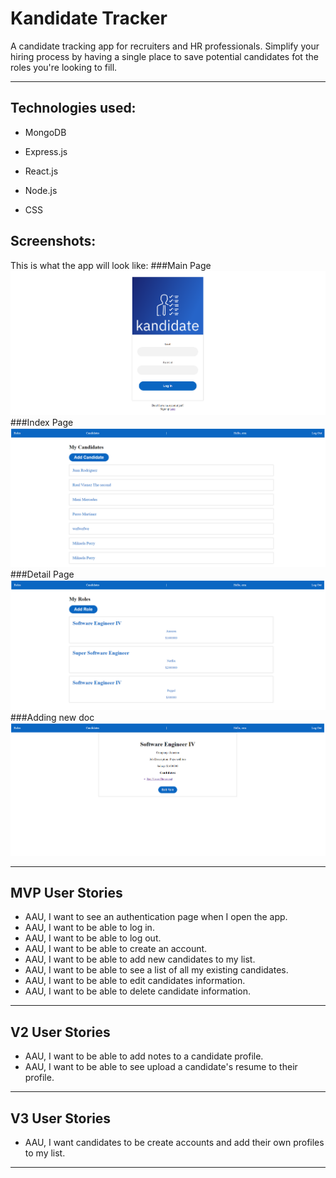 # Kandidate Tracker
A candidate tracking app for recruiters and HR professionals. Simplify your hiring process by having a single place to save potential candidates fot the roles you're looking to fill.
_________________________________________________________________
## Technologies used:

* MongoDB

* Express.js

* React.js

* Node.js

* CSS 

## Screenshots:

This is what the app will look like:
###Main Page
![alt main](assets/1.PNG "1")
###Index Page
![alt index](assets/2.PNG "2")
###Detail Page
![alt detail](assets/3.PNG "3")
###Adding new doc
![alt Create](assets/4.PNG "4")

_________________________________________________________________
## MVP User Stories
* AAU, I want to see an authentication page when I open the app.
* AAU, I want to be able to log in.
* AAU, I want to be able to log out.
* AAU, I want to be able to create an account.
* AAU, I want to be able to add new candidates to my list.
* AAU, I want to be able to see a list of all my existing candidates.
* AAU, I want to be able to edit candidates information.
* AAU, I want to be able to delete candidate information.
_________________________________________________________________
## V2 User Stories
* AAU, I want to be able to add notes to a candidate profile.
* AAU, I want to be able to see upload a candidate's resume to their profile.

_________________________________________________________________
## V3 User Stories
* AAU, I want candidates to be create accounts and add their own profiles to my list.

_________________________________________________________________


